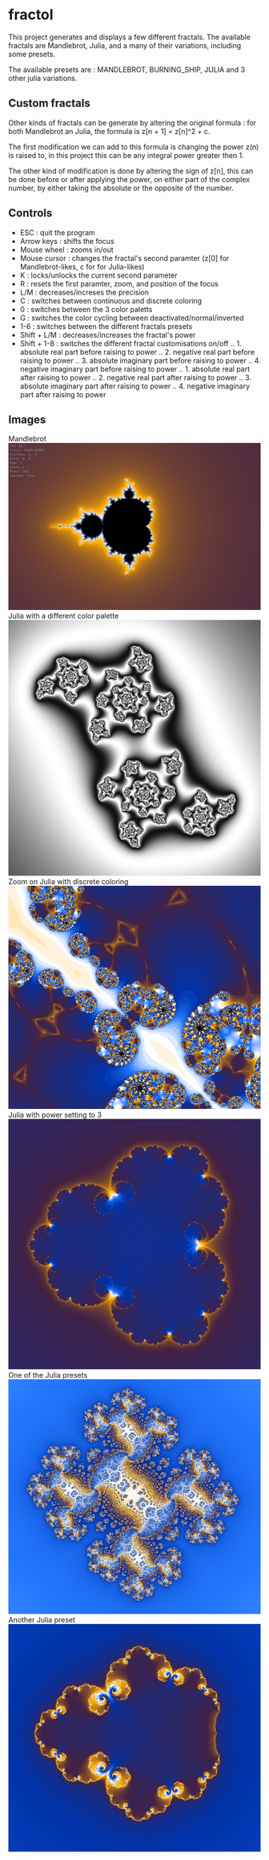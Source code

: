 # fractol

This project generates and displays a few different fractals.
The available fractals are Mandlebrot, Julia, and a many of their variations, including some presets.

The available presets are : MANDLEBROT, BURNING_SHIP, JULIA and 3 other julia variations.

## Custom fractals

Other kinds of fractals can be generate by altering the original formula : for both Mandlebrot an Julia, the formula is z[n + 1] = z[n]^2 + c.

The first modification we can add to this formula is changing the power z(n) is raised to, in this project this can be any integral power greater then 1.

The other kind of modification is done by altering the sign of z[n], this can be done before or after applying the power, on either part of the complex number, by either taking the absolute or the opposite of the number.

## Controls

- ESC : quit the program
- Arrow keys : shifts the focus
- Mouse wheel : zooms in/out
- Mouse cursor : changes the fractal's second paramter (z[0] for Mandlebrot-likes, c for for Julia-likes)
- K : locks/unlocks the current second parameter
- R : resets the first paramter, zoom, and position of the focus
- L/M : decreases/increses the precision
- C : switches between continuous and discrete coloring
- 0 : switches between the 3 color paletts
- G : switches the color cycling between deactivated/normal/inverted
- 1-6 : switches between the different fractals presets
- Shift + L/M : decreases/increases the fractal's power
- Shift + 1-8 : switches the different fractal customisations on/off
.. 1. absolute real part before raising to power
.. 2. negative real part before raising to power
.. 3. absolute imaginary part before raising to power
.. 4. negative imaginary part before raising to power
.. 1. absolute real part after raising to power
.. 2. negative real part after raising to power
.. 3. absolute imaginary part after raising to power
.. 4. negative imaginary part after raising to power

## Images

Mandlebrot
![Image](img/Mandlebrot.png)
Julia with a different color palette
![Image](img/BlackWhite.png)
Zoom on Julia with discrete coloring
![Image](img/JuliaZoom.png)
Julia with power setting to 3
![Image](img/JuliaP3.png)
One of the Julia presets
![Image](img/Totem.png)
Another Julia preset
![Image](img/Juliette.png)
